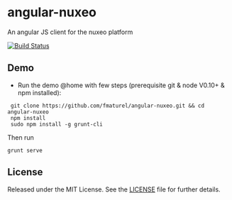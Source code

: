 # angular-nuxeo
An angular JS client for the nuxeo platform

[![Build Status](https://secure.travis-ci.org/fmaturel/angular-nuxeo.svg)](http:/travis-ci.org/fmaturel/angular-nuxeo)

## Demo

- Run the demo @home with few steps (prerequisite git & node V0.10+ & npm installed):

```
 git clone https://github.com/fmaturel/angular-nuxeo.git && cd angular-nuxeo
 npm install
 sudo npm install -g grunt-cli
```

Then run

`grunt serve`

## License

Released under the MIT License. See the [LICENSE][license] file for further details.

[license]: https://github.com/fmaturel/angular-timelinejs3/blob/master/LICENSE

